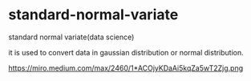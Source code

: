 # standard-normal-variate
standard normal variate(data science)

it is used to convert data in gaussian distribution or normal distribution.


https://miro.medium.com/max/2460/1*ACOjyKDaAi5kqZa5wT2Zjg.png
